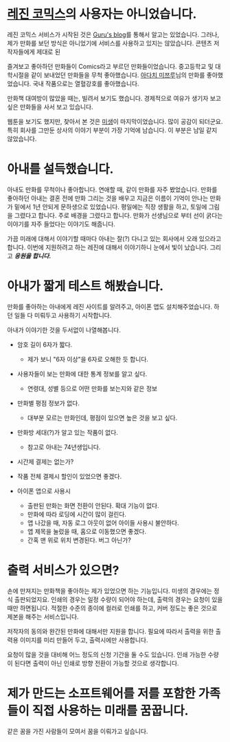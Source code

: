 # [레진 코믹스](http://www.lezhin.com)의 사용자는 아니었습니다.

레진 코믹스 서비스가 시작된 것은 [Guru's blog](http://xguru.net)를 통해서 알고는 있었습니다. 그러나, 제가 만화를 보던 방식은 아니었기에 서비스를 사용하고 있지는 않았습니다. 콘텐츠 저작자들에게 제대로 된 

즐겨보고 좋아하던 만화들이 Comics라고 부르던 만화들이었습니다. 중고등학교 및 대학시절을 같이 보내었던 만화들을 무척 좋아했습니다. [아다치 미쯔루](http://en.wikipedia.org/wiki/Mitsuru_Adachi)님의 만화를 좋아했었습니다. 국내 작품으로는 열혈강호를 좋아했습니다.

만화책 대여방이 많았을 때는, 빌려서 보기도 했습니다. 경제적으로 여유가 생기자 보고 싶은 만화들을 사서 보고 있습니다.

웹툰을 보기도 했지만, 찾아서 본 것은 [미생](http://cartoon.media.daum.net/webtoon/view/miseng)이 마지막이었습니다. 많이 공감이 되더군요. 특히 회사를 그만둔 상사의 이야기 부분이 가장 기억에 남습니다. 이 부분은 남일 같지 않았습니다.

# 아내를 설득했습니다.

아내도 만화를 무척이나 좋아합니다. 연애할 때, 같이 만화를 자주 봤었습니다. 만화를 좋아하던 아내는 결혼 전에 만화 그리는 것을 배우고 지금은 이름이 기억이 안나는 만화가 밑에서 1년 안되게 문하생으로 있었습니다. 평일에는 직장 생활을 하고, 토일에 그림을 그렸다고 합니다. 주로 배경을 그렸다고 합니다. 만화가 선생님으로 부터 선이 굵다는 이야기를 자주 들었다는 이야기도 해줍니다.

가끔 미래에 대해서 이야기할 때마다 아내는 잘(?) 다니고 있는 회사에서 오래 있으라고 합니다. 이번에 지원하려고 하는 레진에 대해서 이야기하니 눈에서 빛이 났습니다. 그리고 ***응원을 합니다.***

# 아내가 짧게 테스트 해봤습니다.

만화를 좋아하는 아내에게 레진 사이트를 알려주고, 아이폰 앱도 설치해주었습니다. 하던 일들 다 미뤄두고 사용하기 시작합니다.

아내가 이야기한 것을 두서없이 나열해봅니다.

 * 암호 길이 6자가 짧다.
    * 제가 보니 "6자 이상"을 6자로 오해한 듯 합니다.
 * 사용자들이 보는 만화에 대한 통계 정보를 알고 싶다.
    * 연령대, 성별 등으로 어떤 만화를 보는지와 같은 정보
 * 만화별 평점 정보가 없다.
    * 대부분 모르는 만화인데, 평점이 있으면 높은 것을 보고 싶다.
 * 만화방 세대(?)가 알고 있는 작품이 없다.
    * 참고로 아내는 74년생입니다.
 * 시간제 결제는 없는가?
 * 작품 전체 결제시 할인이 있었으면 좋겠다.

 * 아이폰 앱으로 사용시
    * 출판된 만화는 화면 전환이 안된다. 확대 기능이 없다.
    * 만화에 따라 로딩에 시간이 많이 걸린다.
    * 앱 나갔을 때, 자동 로그 아웃이 없어 아이들 사용시 불안하다.
    * 앱 제목을 눌렀을 때, 홈으로 이동했으면 좋겠다.
    * 간혹 맨 위로 위치 변경된다. 버그 아닌가?

# 출력 서비스가 있으면?

손에 만져지는 만화책을 좋아하는 제가 있었으면 하는 기능입니다. 미생의 경우에는 정식 출판되었지요. 인쇄의 경우는 일정 수량이 되어야 하는데, 출력의 경우는 요청이 있을 때만 하면됩니다. 적절한 수준의 종이에 컬러로 인쇄를 하고, 커버 정도는 좋은 것으로 제본을 해주는 서비스입니다.

저작자의 동의와 완간된 만화에 대해서만 지원을 합니다. 필요에 따라서 출력을 위한 출력용 이미지를 미리 만들어 두고, 출력시에만 사용합니다.

요청이 많을 것을 대비해 어느 정도의 신청 기간을 둘 수도 있습니다. 인쇄 가능한 수량이 된다면 출력이 아닌 인쇄로 방향 전환이 가능할 것으로 생각합니다.

# 제가 만드는 소프트웨어를 저를 포함한 가족들이 직접 사용하는 미래를 꿈꿉니다.

같은 꿈을 가진 사람들이 모여서 꿈을 이뤄가고 싶습니다.

